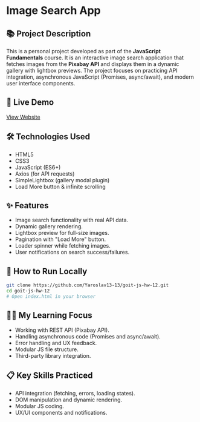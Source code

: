 # Image Search App

## 📚 Project Description

This is a personal project developed as part of the **JavaScript Fundamentals**
course. It is an interactive image search application that fetches images from
the **Pixabay API** and displays them in a dynamic gallery with lightbox
previews. The project focuses on practicing API integration, asynchronous
JavaScript (Promises, async/await), and modern user interface components.

## 🔗 Live Demo

[View Website](https://yaroslav13-13.github.io/goit-js-hw-12/)

## 🛠️ Technologies Used

- HTML5
- CSS3
- JavaScript (ES6+)
- Axios (for API requests)
- SimpleLightbox (gallery modal plugin)
- Load More button & infinite scrolling

## ✨ Features

- Image search functionality with real API data.
- Dynamic gallery rendering.
- Lightbox preview for full-size images.
- Pagination with "Load More" button.
- Loader spinner while fetching images.
- User notifications on search success/failures.

## 📂 How to Run Locally

```bash
git clone https://github.com/Yaroslav13-13/goit-js-hw-12.git
cd goit-js-hw-12
# Open index.html in your browser
```

## 🧑‍💻 My Learning Focus

- Working with REST API (Pixabay API).
- Handling asynchronous code (Promises and async/await).
- Error handling and UX feedback.
- Modular JS file structure.
- Third-party library integration.

## 📋 Key Skills Practiced

- API integration (fetching, errors, loading states).
- DOM manipulation and dynamic rendering.
- Modular JS coding.
- UX/UI components and notifications.
